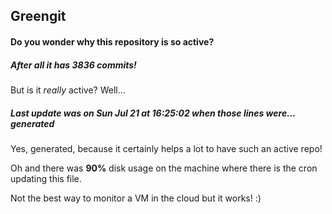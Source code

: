 ## Greengit

#### Do you wonder why this repository is so active?

##### After all it has 3836 commits!

But is it *really* active? Well...

##### Last update was on Sun Jul 21 at 16:25:02 when those lines were... generated

Yes, generated, because it certainly helps a lot to have such an active repo!

Oh and there was **90%** disk usage on the machine
where there is the cron updating this file.

Not the best way to monitor a VM in the cloud but it works! :)
